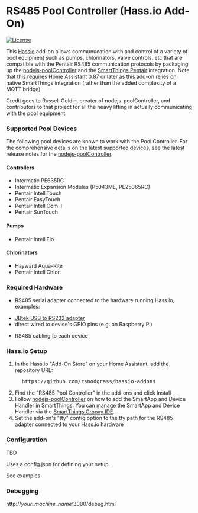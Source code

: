 # RS485 Pool Controller (Hass.io Add-On)

[![License](https://img.shields.io/badge/License-Apache%202.0-blue.svg)](https://opensource.org/licenses/Apache-2.0)

This [Hassio](https://www.home-assistant.io/hassio/) add-on allows communucation with and control of a variety of pool equipment such as pumps, chlorinators, valve controls, etc that are compatible with the Pentair RS485 communication protocols by packaging up the [nodejs-poolController](https://github.com/tagyoureit/nodejs-poolController) and the [SmartThings Pentair](https://github.com/bsileo/SmartThings_Pentair) integration. Note that this requires Home Assistant 0.87 or later as this add-on relies on native SmartThings integration (rather than the added complexity of a MQTT bridge).

Credit goes to Russell Goldin, creater of nodejs-poolController, and contributors to that project for all the heavy lifting in actually communicating with the pool equipment.

### Supported Pool Devices

The following pool devices are known to work with the Pool Controller. For the comprehensive details on the latest supported devices, see the latest release notes for the [nodejs-poolController](https://github.com/tagyoureit/nodejs-poolController).

#### Controllers

* Intermatic PE635RC 
* Intermatic Expansion Modules (P5043ME, PE25065RC)
* Pentair IntelliTouch
* Pentair EasyTouch
* Pentair IntelliCom II
* Pentair SunTouch

#### Pumps

* Pentair IntelliFlo

#### Chlorinators

* Hayward Aqua-Rite
* Pentair IntelliChlor

### Required Hardware

* RS485 serial adapter connected to the hardware running Hass.io, examples: 
- [JBtek USB to RS232 adapter](https://www.amazon.com/gp/product/B00NKAJGZM)
- direct wired to device's GPIO pins (e.g. on Raspberry Pi)
* RS485 cabling to each device

### Hass.io Setup

1. In the Hass.io "Add-On Store" on your Home Assistant, add the repository URL:
<pre>
     https://github.com/rsnodgrass/hassio-addons
</pre>
2. Find the "RS485 Pool Controller" in the add-ons and click Install
3. Follow [nodejs-poolController](https://github.com/tagyoureit/nodejs-poolController) on how to add the SmartApp and Device Handler in SmartThings. You can manage the SmartApp and Device Handler via the [SmartThings Groovy IDE](https://graph.api.smartthings.com/).
4. Set the add-on's "tty" config option to the tty path for the RS485 adapter connected to your Hass.io hardware

### Configuration

TBD

Uses a config.json for defining your setup.

See examples

### Debugging

http://_your_machine_name_:3000/debug.html

